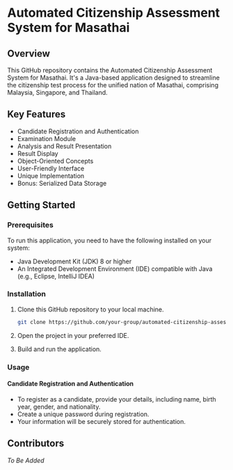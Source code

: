 # Automated Citizenship Assessment System for Masathai

## Overview

This GitHub repository contains the Automated Citizenship Assessment System for Masathai. It's a Java-based application designed to streamline the citizenship test process for the unified nation of Masathai, comprising Malaysia, Singapore, and Thailand.

## Key Features

- Candidate Registration and Authentication
- Examination Module
- Analysis and Result Presentation
- Result Display
- Object-Oriented Concepts
- User-Friendly Interface
- Unique Implementation
- Bonus: Serialized Data Storage

## Getting Started

### Prerequisites

To run this application, you need to have the following installed on your system:

- Java Development Kit (JDK) 8 or higher
- An Integrated Development Environment (IDE) compatible with Java (e.g., Eclipse, IntelliJ IDEA)

### Installation

1. Clone this GitHub repository to your local machine.

   ```bash
   git clone https://github.com/your-group/automated-citizenship-assessment.git
   
2. Open the project in your preferred IDE.

3. Build and run the application.

### Usage
#### Candidate Registration and Authentication
* To register as a candidate, provide your details, including name, birth year, gender, and nationality.
* Create a unique password during registration.
* Your information will be securely stored for authentication.

## Contributors
*To Be Added*
